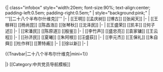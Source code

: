 {| class="infobox" style="width:20em; font-size:90%; text-align:center; padding-left:0.5em; padding-right:0.5em;"
| style="background:pink;" | '''[[二十八个半布尔什维克]]'''
|-
| [[王明]] [[孟庆树]] [[博古]] [[张闻天]]
|-
| [[王稼祥]] [[杨尚昆]] [[陈昌浩]] [[张琴秋]] [[沈泽民]]
|-
| [[王盛荣]] [[凯丰]] [[何子述]]
|-
| [[宋潘民]] [[陈原道]] [[殷鉴]]
|-
| [[李竹声]] [[盛忠亮]] [[袁家镛]] [[王云程]]
|-
| [[孙济民]] [[夏曦]] [[朱阿根]] [[汪盛荻]]
|-
| [[李元杰]] [[王保礼]] [[朱自舜]] [[杜作祥]] [[萧特甫]]
|-
| [[徐以新]]
|-
|<div class="center">
{{Tnavbar|二十八个半布尔什维克|mini=1}}
</div>
|}<noinclude>
[[Category:中共党员导航模板]]
</noinclude>